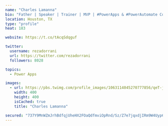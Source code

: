 ```yaml
---
name: "Charles Lamanna"
bio: "Father | Speaker | Trainer | MVP | #PowerApps & #PowerAutomate Community Super User | YouTuber Right-pointing triangle http://youtube.com/c/rezadorrani | Learn - Share - Clockwise rightwards and leftwards open circle arrows"
location: Houston, TX
type: "profile"
heat: 183

website: https://t.co/tAcqSdqguf

twitter:
  username: rezadorrani
  url: https://twitter.com/rezadorrani
  followers: 8028

topics:
  - Power Apps

images:
  - url: https://pbs.twimg.com/profile_images/1063114045270777856/qeT-jpWr_400x400.jpg
    width: 400
    height: 400
    isCached: true
    title: "Charles Lamanna"

secured: "737Y9MnWZmJrhBdfqjUheHX2FOaQdfmviOpRnd/Sz/Z7e7jqxdjIRm9W4Uyp6RvVJ/2DAK0wYtTOwh9vfGAvTNFBze9SGCrD6vF0H1qkF997ipFQ5wBB6LMw1/pgSqdEzYECGWsbUwQ1+hLpRceGVbmhkX3C0LtcR28BDtXZWWbtShgmK4V4Bdmhm/vNdR3yLA6rN4SdD/F1kmZUodesRjlW5OkwOGo2lSzn0nLgHTz3yBEK4aoQMUSitUxyuvKsu3u3TkX7r7Bc0i4a56jopPvx+iI5/ciV6tV8TeYATHC2Ejr3Q/yrnb8ffUleQzVpJDNRW0BdPi0hThCxAADLDzlZfO0GsyJ0G6WcvHMz5Atnih3/sDffcLu/+l2n6bzHx/2DzGMPteRytK0HQJCvpk8P2bRMSANhQlNixwVpAPQ=;SE8BzQcF7lXrCcVAOjJa0A=="
---
```


